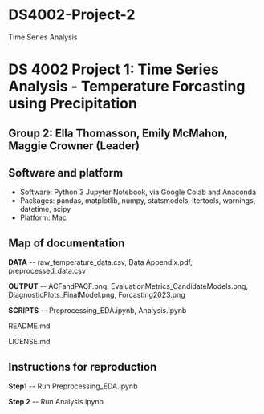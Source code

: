 # DS4002-Project-2
Time Series Analysis
# DS 4002 Project 1: Time Series Analysis - Temperature Forcasting using Precipitation
## Group 2: Ella Thomasson, Emily McMahon, Maggie Crowner (Leader)

## Software and platform 
- Software: Python 3 Jupyter Notebook, via Google Colab and Anaconda
- Packages: pandas, matplotlib, numpy, statsmodels, itertools, warnings, datetime, scipy
- Platform: Mac

## Map of documentation
**DATA** -- raw_temperature_data.csv, Data Appendix.pdf, preprocessed_data.csv

**OUTPUT** -- ACFandPACF.png, EvaluationMetrics_CandidateModels.png, DiagnosticPlots_FinalModel.png, Forcasting2023.png

**SCRIPTS** -- Preprocessing_EDA.ipynb, Analysis.ipynb

README.md

LICENSE.md

## Instructions for reproduction
**Step1** -- Run Preprocessing_EDA.ipynb

**Step 2** -- Run Analysis.ipynb
